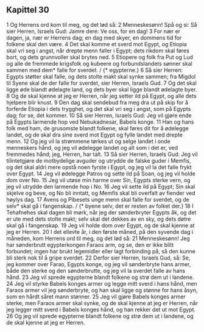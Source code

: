 ## Kapittel 30

1 Og Herrens ord kom til meg, og det lød så:
2 Menneskesønn! Spå og si: Så sier Herren, Israels Gud: Jamre dere: Ve oss, for en dag!
3 For nær er dagen, ja, nær er Herrens dag; en dag med skyer, en dommens tid for folkene skal den være.
4 Det skal komme et sverd mot Egypt, og Etiopia skal vri seg i angst, når drepte menn faller i Egypt; dets rikdom skal føres bort, og dets grunnvoller skal brytes ned.
5 Etiopere og folk fra Put og Lud og alle de fremmede krigsfolk og kubeere og forbundslandets sønner skal sammen med dem* falle for sverdet. / {* egypterne.}
6 Så sier Herren: Egypts støtter skal falle, og dets stolte makt skal synke sammen; fra Migdol til Syene skal de der falle for sverdet, sier Herren, Israels Gud.
7 Og det skal ligge øde blandt ødelagte land, og dets byer skal ligge blandt ødelagte byer.
8 Og de skal kjenne at jeg er Herren, når jeg setter ild på Egypt, og alle dets hjelpere blir knust.
9 Den dag skal sendebud fra meg dra ut på skip for å forferde Etiopia i dets trygghet, og det skal vri seg i angst, som på Egypts dag; for se, det kommer.
10 Så sier Herren, Israels Gud: Jeg vil gjøre ende på Egypts larmende hop ved Nebukadnesar, Babels konge.
11 Han og hans folk med ham, de grusomste blandt folkene, skal føres dit for å ødelegge landet, og de skal dra sine sverd mot Egypt og fylle landet med drepte menn.
12 Og jeg vil la strømmene tørkes ut og selge landet i onde menneskers hånd, og jeg vil ødelegge landet og alt som i det er, ved fremmedes hånd; jeg, Herren, har talt.
13 Så sier Herren, Israels Gud: Jeg vil tilintetgjøre de motbydelige avguder og utrydde de falske guder i Memfis, og det skal aldri mere opstå noen fyrste i Egypt, og jeg vil la det falle frykt over Egypt.
14 Jeg vil ødelegge Patros og sette ild på Soan, og jeg vil holde dom over No.
15 Jeg vil utøse min harme over Sin, Egypts sterke vern, og jeg vil utrydde den larmende hop i No.
16 Jeg vil sette ild på Egypt; Sin skal skjelve og beve, og No bli inntatt, og Memfis skal bli overfalt av fiender ved høylys dag.
17 Avens og Pibesets unge menn skal falle for sverdet, og de selv* skal gå i fangenskap. / {* byene selv, det er resten av folket der.}
18 I Tehafnehes skal dagen bli mørk, når jeg der sønderbryter Egypts åk, og det er ute med dets stolte makt; selv skal det dekkes av en sky, og dets døtre skal gå i fangenskap.
19 Jeg vil holde dom over Egypt, og de skal kjenne at jeg er Herren.
20 I det ellevte år, i den første måned, på den syvende dag i måneden, kom Herrens ord til meg, og det lød så:
21 Menneskesønn! Jeg har sønderbrutt egypterkongen Faraos arm, og se, den er ikke blitt forbundet; ingen har brukt legemidler eller lagt forbinding på, så den kunne bli sterk nok til å gripe sverdet.
22 Derfor sier Herren, Israels Gud, så: Se, jeg kommer over Farao, Egypts konge, og jeg vil sønderbryte hans armer, både den sterke og den sønderbrutte, og jeg vil la sverdet falle av hans hånd.
23 Jeg vil sprede egypterne blandt folkene og strø dem ut i landene.
24 Jeg vil styrke Babels konges armer og legge mitt sverd i hans hånd, men Faraos armer vil jeg sønderbryte, og han skal ligge og stønne for hans åsyn, som en hårdt såret mann stønner.
25 Jeg vil gjøre Babels konges armer sterke, men Faraos armer skal synke, og de skal kjenne at jeg er Herren, når jeg legger mitt sverd i Babels konges hånd, og han rekker det ut mot Egypt.
26 Og jeg vil sprede egypterne blandt folkene og strø dem ut i landene, og de skal kjenne at jeg er Herren.
